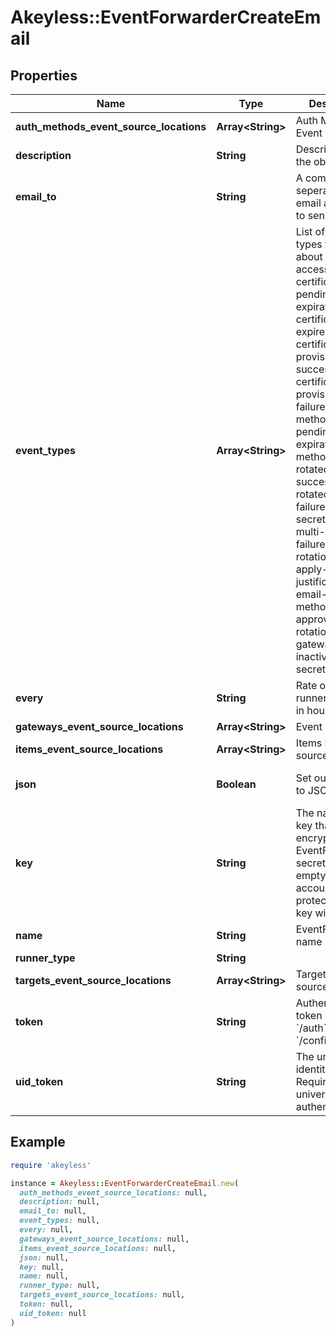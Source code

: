 # Akeyless::EventForwarderCreateEmail

## Properties

| Name | Type | Description | Notes |
| ---- | ---- | ----------- | ----- |
| **auth_methods_event_source_locations** | **Array&lt;String&gt;** | Auth Method Event sources | [optional] |
| **description** | **String** | Description of the object | [optional] |
| **email_to** | **String** | A comma seperated list of email addresses to send event to | [optional] |
| **event_types** | **Array&lt;String&gt;** | List of event types to notify about [request-access, certificate-pending-expiration, certificate-expired, certificate-provisioning-success, certificate-provisioning-failure, auth-method-pending-expiration, auth-method-expired, rotated-secret-success, rotated-secret-failure, dynamic-secret-failure, multi-auth-failure, uid-rotation-failure, apply-justification, email-auth-method-approved, usage, rotation-usage, gateway-inactive, static-secret-updated] | [optional] |
| **every** | **String** | Rate of periodic runner repetition in hours | [optional] |
| **gateways_event_source_locations** | **Array&lt;String&gt;** | Event sources |  |
| **items_event_source_locations** | **Array&lt;String&gt;** | Items Event sources | [optional] |
| **json** | **Boolean** | Set output format to JSON | [optional][default to false] |
| **key** | **String** | The name of a key that used to encrypt the EventForwarder secret value (if empty, the account default protectionKey key will be used) | [optional] |
| **name** | **String** | EventForwarder name |  |
| **runner_type** | **String** |  |  |
| **targets_event_source_locations** | **Array&lt;String&gt;** | Targets Event sources | [optional] |
| **token** | **String** | Authentication token (see &#x60;/auth&#x60; and &#x60;/configure&#x60;) | [optional] |
| **uid_token** | **String** | The universal identity token, Required only for universal_identity authentication | [optional] |

## Example

```ruby
require 'akeyless'

instance = Akeyless::EventForwarderCreateEmail.new(
  auth_methods_event_source_locations: null,
  description: null,
  email_to: null,
  event_types: null,
  every: null,
  gateways_event_source_locations: null,
  items_event_source_locations: null,
  json: null,
  key: null,
  name: null,
  runner_type: null,
  targets_event_source_locations: null,
  token: null,
  uid_token: null
)
```


